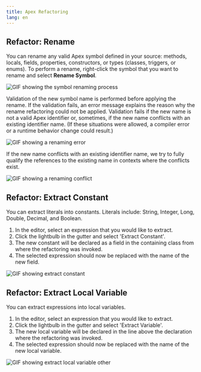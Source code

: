 ```yaml
---
title: Apex Refactoring
lang: en
---
```


## Refactor: Rename

You can rename any valid Apex symbol defined in your source: methods, locals, fields, properties, constructors, or types (classes, triggers, or enums). To perform a rename, right-click the symbol that you want to rename and select **Rename Symbol**.

![GIF showing the symbol renaming process](./images/apex-rename-demo.gif)

Validation of the new symbol name is performed before applying the rename. If the validation fails, an error message explains the reason why the rename refactoring could not be applied. Validation fails if the new name is not a valid Apex identifier or, sometimes, if the new name conflicts with an existing identifier name. (If these situations were allowed, a compiler error or a runtime behavior change could result.)

![GIF showing a renaming error](./images/apex-rename-error.gif)

If the new name conflicts with an existing identifier name, we try to fully qualify the references to the existing name in contexts where the conflicts exist.

![GIF showing a renaming conflict](./images/apex-rename-conflict.gif)

## Refactor: Extract Constant

You can extract literals into constants. Literals include: String, Integer, Long, Double, Decimal, and Boolean.

1. In the editor, select an expression that you would like to extract.
1. Click the lightbulb in the gutter and select 'Extract Constant'.
1. The new constant will be declared as a field in the containing class from where the refactoring was invoked.
1. The selected expression should now be replaced with the name of the new field.

![GIF showing extract constant](./images/extract-constant.gif)

## Refactor: Extract Local Variable

You can extract expressions into local variables.

1. In the editor, select an expression that you would like to extract.
1. Click the lightbulb in the gutter and select 'Extract Variable'.
1. The new local variable will be declared in the line above the declaration where the refactoring was invoked.
1. The selected expression should now be replaced with the name of the new local variable.

![GIF showing extract local variable other](./images/extract-local-variable-other.gif)
